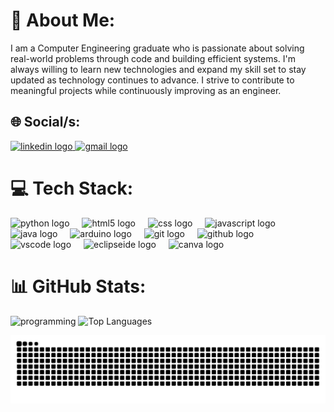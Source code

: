 # 👤 About Me:
I am a Computer Engineering graduate who is passionate about solving real-world problems through code and building efficient systems. I'm always willing to learn new technologies and expand my skill set to stay updated as technology continues to advance. I strive to contribute to meaningful projects while continuously improving as an engineer.


## 🌐 Social/s:
<div align="left">
  <a href="https://www.linkedin.com/in/john-carlo-martin-53189536b/" target="_blank">
    <img src="https://raw.githubusercontent.com/maurodesouza/profile-readme-generator/master/src/assets/icons/social/linkedin/default.svg" 
         width="52" height="40" alt="linkedin logo" />
  </a>
  <a href="mailto:john.martin00316@gmail.com" target="_blank">
    <img src="https://raw.githubusercontent.com/maurodesouza/profile-readme-generator/master/src/assets/icons/social/gmail/default.svg" 
         width="52" height="40" alt="gmail logo" />
  </a>
</div>

# 💻 Tech Stack:
<div align="left">
  <img src="https://cdn.jsdelivr.net/gh/devicons/devicon/icons/python/python-original.svg" height="40" alt="python logo"  />
  <img width="12" />
  <img src="https://cdn.jsdelivr.net/gh/devicons/devicon/icons/html5/html5-original.svg" height="40" alt="html5 logo"  />
  <img width="12" />
  <img src="https://cdn.jsdelivr.net/gh/devicons/devicon/icons/css3/css3-original.svg" height="40" alt="css logo"  />
  <img width="12" />
  <img src="https://cdn.jsdelivr.net/gh/devicons/devicon/icons/javascript/javascript-original.svg" height="40" alt="javascript logo"  />
  <img width="12" />
  <img src="https://cdn.jsdelivr.net/gh/devicons/devicon/icons/java/java-original.svg" height="40" alt="java logo"  />
  <img width="12" />
  <img src="https://skillicons.dev/icons?i=arduino" height="40" alt="arduino logo"  />
  <img width="12" />
  <img src="https://cdn.jsdelivr.net/gh/devicons/devicon/icons/git/git-original.svg" height="40" alt="git logo"  />
  <img width="12" />
  <img src="https://skillicons.dev/icons?i=github" height="40" alt="github logo"  />
  <img width="12" />
  <img src="https://cdn.jsdelivr.net/gh/devicons/devicon/icons/vscode/vscode-original.svg" height="40" alt="vscode logo"  />
  <img width="12" />
  <img src="https://skillicons.dev/icons?i=eclipse" height="40" alt="eclipseide logo"  />
  <img width="12" />
  <img src="https://cdn.jsdelivr.net/gh/devicons/devicon/icons/canva/canva-original.svg" height="40" alt="canva logo"  />
</div>

# 📊 GitHub Stats:
<img src="https://github.com/user-attachments/assets/8780f11d-f46d-4cf9-bd24-6ec88485967e" alt="programming" width="270"/> <img src="https://github-readme-stats.vercel.app/api/top-langs/?username=JohnMartin0301&theme=dark&hide_border=true&include_all_commits=true&count_private=true&layout=compact" alt="Top Languages" width="371"/>

<img src="https://raw.githubusercontent.com/JohnMartin0301/JohnMartin0301/output/snake.svg" alt="Snake animation" />
